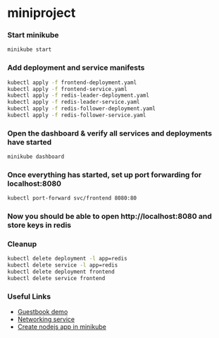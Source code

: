 # miniproject

### Start minikube
```bash
minikube start
```

### Add deployment and service manifests
```bash
kubectl apply -f frontend-deployment.yaml
kubectl apply -f frontend-service.yaml
kubectl apply -f redis-leader-deployment.yaml
kubectl apply -f redis-leader-service.yaml
kubectl apply -f redis-follower-deployment.yaml
kubectl apply -f redis-follower-service.yaml
```

### Open the dashboard & verify all services and deployments have started
```bash
minikube dashboard
```

### Once everything has started, set up port forwarding for localhost:8080
```bash
kubectl port-forward svc/frontend 8080:80
```

### Now you should be able to open http://localhost:8080 and store keys in redis

### Cleanup
```bash
kubectl delete deployment -l app=redis
kubectl delete service -l app=redis
kubectl delete deployment frontend
kubectl delete service frontend
```

### Useful Links
- [Guestbook demo](https://kubernetes.io/docs/tutorials/stateless-application/guestbook/)
- [Networking service](https://kubernetes.io/docs/concepts/services-networking/service/)
- [Create nodejs app in minikube](https://theekshanawj.medium.com/kubernetes-deploying-a-nodejs-app-in-minikube-local-development-92df31e0b037)

<!-- EXTRA INFO

minikube delete && minikube start --alsologtostderr

kubectl exec -it redis-leader-766465cd9c-vzkwc /bin/bash

kubectl create deployment redis6 --image=redis:6.2.6-bullseye
kubectl expose deployment redis6 --type=LoadBalancer --port=6379

kubectl create deployment nginx --image=nginx:1.16.1
kubectl expose deployment nginx --type=LoadBalancer --port=9001

-->
